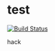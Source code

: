 # test
[![Build Status](https://travis-ci.org/lmojaver/test.svg?branch=master)](https://travis-ci.org/lmojaver/test)

hack
